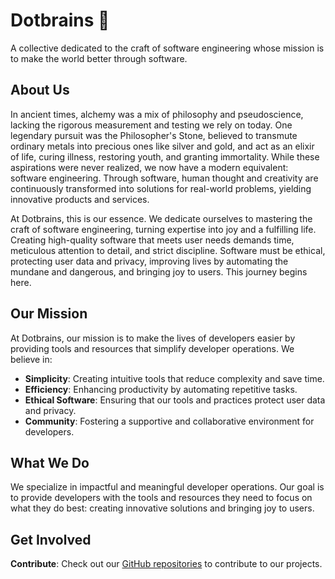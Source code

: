 # Dotbrains 🧠 

A collective dedicated to the craft of software engineering whose mission is to make the world better through software.

## About Us

In ancient times, alchemy was a mix of philosophy and pseudoscience, lacking the rigorous measurement and testing we rely on today. One legendary pursuit was the Philosopher's Stone, believed to transmute ordinary metals into precious ones like silver and gold, and act as an elixir of life, curing illness, restoring youth, and granting immortality. While these aspirations were never realized, we now have a modern equivalent: software engineering. Through software, human thought and creativity are continuously transformed into solutions for real-world problems, yielding innovative products and services.

At Dotbrains, this is our essence. We dedicate ourselves to mastering the craft of software engineering, turning expertise into joy and a fulfilling life. Creating high-quality software that meets user needs demands time, meticulous attention to detail, and strict discipline. Software must be ethical, protecting user data and privacy, improving lives by automating the mundane and dangerous, and bringing joy to users. This journey begins here.

## Our Mission

At Dotbrains, our mission is to make the lives of developers easier by providing tools and resources that simplify developer operations. We believe in:

- **Simplicity**: Creating intuitive tools that reduce complexity and save time.
- **Efficiency**: Enhancing productivity by automating repetitive tasks.
- **Ethical Software**: Ensuring that our tools and practices protect user data and privacy.
- **Community**: Fostering a supportive and collaborative environment for developers.

## What We Do

We specialize in impactful and meaningful developer operations. Our goal is to provide developers with the tools and resources they need to focus on what they do best: creating innovative solutions and bringing joy to users.

## Get Involved

**Contribute**: Check out our [GitHub repositories](https://github.com/orgs/dotbrains/repositories) to contribute to our projects.
